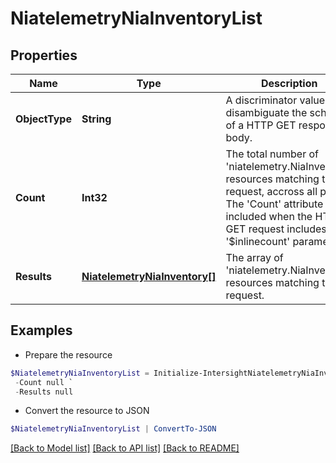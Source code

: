 # NiatelemetryNiaInventoryList
## Properties

Name | Type | Description | Notes
------------ | ------------- | ------------- | -------------
**ObjectType** | **String** | A discriminator value to disambiguate the schema of a HTTP GET response body. | 
**Count** | **Int32** | The total number of &#39;niatelemetry.NiaInventory&#39; resources matching the request, accross all pages. The &#39;Count&#39; attribute is included when the HTTP GET request includes the &#39;$inlinecount&#39; parameter. | [optional] 
**Results** | [**NiatelemetryNiaInventory[]**](NiatelemetryNiaInventory.md) | The array of &#39;niatelemetry.NiaInventory&#39; resources matching the request. | [optional] 

## Examples

- Prepare the resource
```powershell
$NiatelemetryNiaInventoryList = Initialize-IntersightNiatelemetryNiaInventoryList  -ObjectType null `
 -Count null `
 -Results null
```

- Convert the resource to JSON
```powershell
$NiatelemetryNiaInventoryList | ConvertTo-JSON
```

[[Back to Model list]](../README.md#documentation-for-models) [[Back to API list]](../README.md#documentation-for-api-endpoints) [[Back to README]](../README.md)

